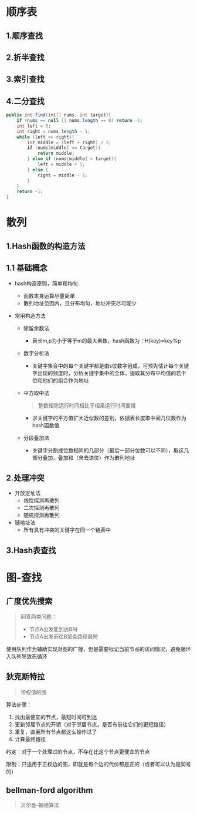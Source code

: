 # 顺序表

## 1.顺序查找

## 2.折半查找

## 3.索引查找

## 4.二分查找

```java
public int find(int[] nums, int target){
    if (nums == null || nums.length == 0) return -1;
    int left = 0;
    int right = nums.length - 1;
    while (left <= right){
        int middle = (left + right) / 2;
        if (nums[middle] == target){
            return middle;
        } else if (nums[middle] < target){
            left = middle + 1;
        } else {
            right = middle - 1;
        }
    }
    return -1;
}
```

# 散列

## 1.Hash函数的构造方法

## 1.1 基础概念

- hash构造原则，简单和均匀

    - 函数本身运算尽量简单
    - 散列地址范围内，且分布均匀，地址冲突尽可能少

- 常用构造方法

    - 除留余数法

        - 表长m,p为小于等于m的最大素数，hash函数为：H(key)=key%p

    - 数字分析法

        - 关键字集合中的每个关键字都是由s位数字组成，可预先估计每个关键字出现的频度时，分析关键字集中的全体，提取其分布平均值的若干位和他们的组合作为地址

    - 平方取中法

        > 整数相除运行时间相比于相乘运行时间要慢

        - 求关键字的平方值扩大近似数的差别，依据表长度取中间几位数作为hash函数值

    - 分段叠加法

        - 关键字分割成位数相同的几部分（最后一部分位数可以不同），取这几部分叠加，叠加和（舍去进位）作为散列地址

## 2.处理冲突

- 开放定址法
    - 线性探测再散列
    - 二次探测再散列
    - 随机探测再散列
- 链地址法
    - 所有具有冲突的关键字在同一个链表中

## 3.Hash表查找

# 图-查找

## 广度优先搜索

> 回答两类问题：
>
> - 节点A出发能到达B吗
> - 节点A出发前往B那条路径最短

使用队列作为辅助实现对图的广搜，但是需要标记当前节点的访问情况，避免循环入队列导致死循环

## 狄克斯特拉

> 带权值的图

算法步骤：

1. 找出最便宜的节点，最短时间可到达
2. 更新邻居节点的开销（对于邻居节点，是否有前往它们的更短路径）
3. 重复，直至所有节点都这么操作过了
4. 计算最终路径

约定：对于一个处理过的节点，不存在比这个节点更便宜的节点

限制：只适用于正权边的图，即就是每个边的代价都是正的（或者可以认为是同号的）

## bellman-ford algorithm

> 贝尔曼-福德算法